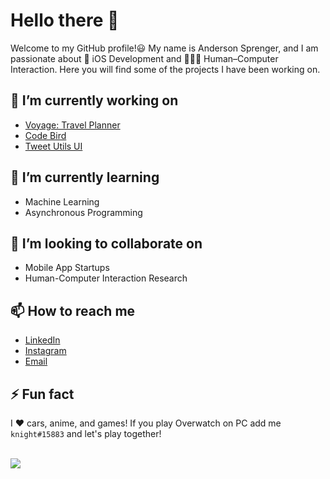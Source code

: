 # Hello there 👋

Welcome to my GitHub profile!😃 My name is Anderson Sprenger, and I am passionate about 🍎 iOS Development and 🤖🧑‍💻 Human–Computer Interaction. Here you will find some of the projects I have been working on.

## 🔭 I’m currently working on

* [Voyage: Travel Planner](https://apps.apple.com/ua/app/voyage-plan/id1629997994)
* [Code Bird](https://apps.apple.com/ua/app/codebird/id1582685085)
* [Tweet Utils UI](https://github.com/andersprenger/Tweet-Utils-UI)

## 🌱 I’m currently learning

* Machine Learning
* Asynchronous Programming

## 🤝 I’m looking to collaborate on

* Mobile App Startups 
* Human-Computer Interaction Research

## 📫 How to reach me

* [LinkedIn](https://www.linkedin.com/in/andersonsprenger/)
* [Instagram](https://instagram.com/andersprenger/)
* [Email](mailto:andersonsprenger@outlook.com)

## ⚡ Fun fact

I ❤️ cars, anime, and games! If you play Overwatch on PC add me `knight#15883` and let's play together!

<br/>

<img src="https://github-readme-stats.vercel.app/api?username=andersprenger&show_icons=true&theme=dark"/>
